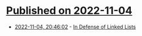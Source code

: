 # [Published on 2022-11-04](index.md)

* [2022-11-04, 20:46:02](https://news.ycombinator.com/item?id=33473497) - [In Defense of Linked Lists](http://antirez.com/news/138)
